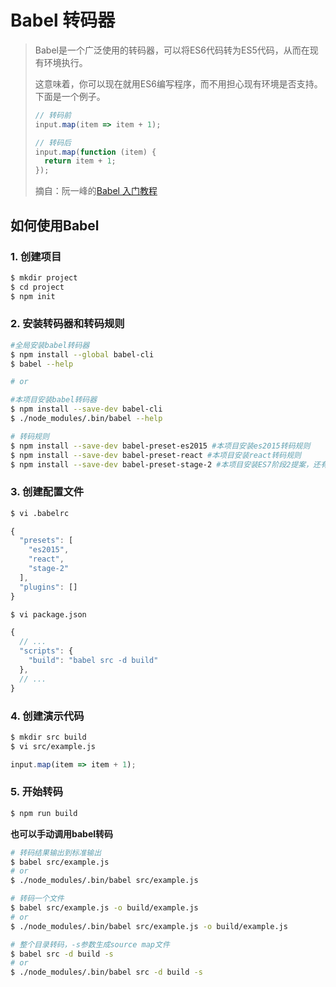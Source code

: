 # Babel 转码器

> Babel是一个广泛使用的转码器，可以将ES6代码转为ES5代码，从而在现有环境执行。
>
> 这意味着，你可以现在就用ES6编写程序，而不用担心现有环境是否支持。下面是一个例子。
>
> ```JavaScript
> // 转码前
> input.map(item => item + 1);
>
> // 转码后
> input.map(function (item) {
>   return item + 1;
> });
> ```
>
> 摘自：阮一峰的[Babel 入门教程](http://www.ruanyifeng.com/blog/2016/01/babel.html)

## 如何使用Babel

### 1. 创建项目

```sh
$ mkdir project
$ cd project
$ npm init
```

### 2. 安装转码器和转码规则

```sh
#全局安装babel转码器
$ npm install --global babel-cli
$ babel --help

# or

#本项目安装babel转码器
$ npm install --save-dev babel-cli
$ ./node_modules/.bin/babel --help

# 转码规则
$ npm install --save-dev babel-preset-es2015 #本项目安装es2015转码规则
$ npm install --save-dev babel-preset-react #本项目安装react转码规则
$ npm install --save-dev babel-preset-stage-2 #本项目安装ES7阶段2提案，还有0/1/3等阶段提案
```

### 3. 创建配置文件

```sh
$ vi .babelrc
```

```JavaScript
{
  "presets": [
    "es2015",
    "react",
    "stage-2"
  ],
  "plugins": []
}
```

```sh
$ vi package.json
```

```JavaScript
{
  // ...
  "scripts": {
    "build": "babel src -d build"
  },
  // ...
}
```

### 4. 创建演示代码

```sh
$ mkdir src build
$ vi src/example.js
```

```JavaScript
input.map(item => item + 1);
```

### 5. 开始转码

```sh
$ npm run build
```

**也可以手动调用babel转码**

```sh
# 转码结果输出到标准输出
$ babel src/example.js
# or
$ ./node_modules/.bin/babel src/example.js

# 转码一个文件
$ babel src/example.js -o build/example.js
# or
$ ./node_modules/.bin/babel src/example.js -o build/example.js

# 整个目录转码，-s参数生成source map文件
$ babel src -d build -s
# or
$ ./node_modules/.bin/babel src -d build -s
```
